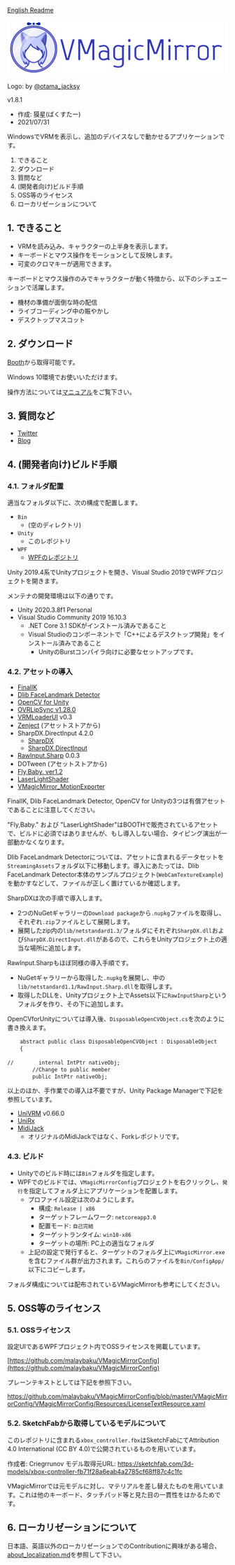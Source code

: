 [English Readme](https://github.com/malaybaku/VMagicMirror/blob/master/README_en.md)

![Logo](./docs/images/vmagicmirror_logo.png)

Logo: by [@otama_jacksy](https://twitter.com/otama_jacksy)

v1.8.1

* 作成: 獏星(ばくすたー)
* 2021/07/31

WindowsでVRMを表示し、追加のデバイスなしで動かせるアプリケーションです。

1. できること
2. ダウンロード
3. 質問など
4. (開発者向け)ビルド手順
5. OSS等のライセンス
6. ローカリゼーションについて


## 1. できること

* VRMを読み込み、キャラクターの上半身を表示します。
* キーボードとマウス操作をモーションとして反映します。
* 可変のクロマキーが適用できます。

キーボードとマウス操作のみでキャラクターが動く特徴から、以下のシチュエーションで活躍します。

* 機材の準備が面倒な時の配信
* ライブコーディング中の賑やかし
* デスクトップマスコット

## 2. ダウンロード

[Booth](https://booth.pm/ja/items/1272298)から取得可能です。

Windows 10環境でお使いいただけます。

操作方法については[マニュアル](https://malaybaku.github.io/VMagicMirror/)をご覧下さい。

## 3. 質問など

* [Twitter](https://twitter.com/baku_dreameater)
* [Blog](https://www.baku-dreameater.net/)


## 4. (開発者向け)ビルド手順

### 4.1. フォルダ配置

適当なフォルダ以下に、次の構成で配置します。

+ `Bin`
    + (空のディレクトリ)
+ `Unity`
    + このレポジトリ
+ `WPF`
    + [WPFのレポジトリ](https://github.com/malaybaku/VMAgicMirrorConfig)

Unity 2019.4系でUnityプロジェクトを開き、Visual Studio 2019でWPFプロジェクトを開きます。

メンテナの開発環境は以下の通りです。

* Unity 2020.3.8f1 Personal
* Visual Studio Community 2019 16.10.3
    * .NET Core 3.1 SDKがインストール済みであること
    * Visual Studioのコンポーネントで「C++によるデスクトップ開発」をインストール済みであること
        - UnityのBurstコンパイラ向けに必要なセットアップです。


### 4.2. アセットの導入

* [FinalIK](https://assetstore.unity.com/packages/tools/animation/final-ik-14290)
* [Dlib FaceLandmark Detector](https://assetstore.unity.com/packages/tools/integration/dlib-facelandmark-detector-64314)
* [OpenCV for Unity](https://assetstore.unity.com/packages/tools/integration/opencv-for-unity-21088)
* [OVRLipSync v1.28.0](https://developer.oculus.com/downloads/package/oculus-lipsync-unity/1.28.0/)
* [VRMLoaderUI](https://github.com/m2wasabi/VRMLoaderUI/releases) v0.3
* [Zenject](https://github.com/svermeulen/Extenject) (アセットストアから)
* SharpDX.DirectInput 4.2.0
    * [SharpDX](https://www.nuget.org/packages/SharpDX)
    * [SharpDX.DirectInput](https://www.nuget.org/packages/SharpDX.DirectInput/)
* [RawInput.Sharp](https://www.nuget.org/packages/RawInput.Sharp/) 0.0.3
* DOTween (アセットストアから)
* [Fly,Baby. ver1.2](https://nanakorobi-hi.booth.pm/items/1629266)
* [LaserLightShader](https://noriben.booth.pm/items/2141514)
* [VMagicMirror_MotionExporter](https://github.com/malaybaku/VMagicMirror_MotionExporter)

FinalIK, Dlib FaceLandmark Detector, OpenCV for Unityの3つは有償アセットであることに注意してください。

"Fly,Baby." および "LaserLightShader"はBOOTHで販売されているアセットで、ビルドに必須ではありませんが、もし導入しない場合、タイピング演出が一部動かなくなります。

Dlib FaceLandmark Detectorについては、アセットに含まれるデータセットを`StreamingAssets`フォルダ以下に移動します。導入にあたっては、Dlib FaceLandmark Detector本体のサンプルプロジェクト(`WebCamTextureExample`)を動かすなどして、ファイルが正しく置けているか確認します。

SharpDXは次の手順で導入します。

- 2つのNuGetギャラリーの`Download package`から`.nupkg`ファイルを取得し、それぞれ`.zip`ファイルとして展開します。
- 展開したzip内の`lib/netstandard1.3/`フォルダにそれぞれ`SharpDX.dll`および`SharpDX.DirectInput.dll`があるので、これらをUnityプロジェクト上の適当な場所に追加します。

RawInput.Sharpもほぼ同様の導入手順です。

- NuGetギャラリーから取得した`.nupkg`を展開し、中の`lib/netstandard1.1/RawInput.Sharp.dll`を取得します。
- 取得したDLLを、Unityプロジェクト上でAssets以下に`RawInputSharp`というフォルダを作り、その下に追加します。

OpenCVforUnityについては導入後、`DisposableOpenCVObject.cs`を次のように書き換えます。

```
    abstract public class DisposableOpenCVObject : DisposableObject
    {

//        internal IntPtr nativeObj;
        //Change to public member
        public IntPtr nativeObj;

```

以上のほか、手作業での導入は不要ですが、Unity Package Managerで下記を参照しています。

* [UniVRM](https://github.com/vrm-c/UniVRM) v0.66.0
* [UniRx](https://github.com/neuecc/UniRx)
* [MidiJack](https://github.com/malaybaku/MidiJack)
    * オリジナルのMidiJackではなく、Forkレポジトリです。


### 4.3. ビルド

* Unityでのビルド時には`Bin`フォルダを指定します。
* WPFでのビルドでは、`VMagicMirrorConfig`プロジェクトを右クリックし、`発行`を指定してフォルダ上にアプリケーションを配置します。
    - プロファイル設定は次のようにします。
        - 構成: `Release | x86`
        - ターゲットフレームワーク: `netcoreapp3.0`
        - 配置モード: `自己完結`
        - ターゲットランタイム: `win10-x86`
        - ターゲットの場所: PC上の適当なフォルダ
    - 上記の設定で発行すると、ターゲットのフォルダ上に`VMagicMirror.exe`を含むファイル群が出力されます。これらのファイルを`Bin/ConfigApp/`以下にコピーします。

フォルダ構成については配布されているVMagicMirrorも参考にしてください。

## 5. OSS等のライセンス

### 5.1. OSSライセンス

設定UIであるWPFプロジェクト内でOSSライセンスを掲載しています。

[https://github.com/malaybaku/VMagicMirrorConfig](https://github.com/malaybaku/VMagicMirrorConfig)

プレーンテキストとしては下記を参照下さい。

https://github.com/malaybaku/VMagicMirrorConfig/blob/master/VMagicMirrorConfig/VMagicMirrorConfig/Resources/LicenseTextResource.xaml


### 5.2. SketchFabから取得しているモデルについて

このレポジトリに含まれる`xbox_controller.fbx`はSketchFabにてAttribution 4.0 International (CC BY 4.0)で公開されているものを用いています。

作成者: Criegrrunov
モデル取得元URL: https://sketchfab.com/3d-models/xbox-controller-fb71f28a6eab4a2785cf68ff87c4c1fc

VMagicMirrorでは元モデルに対し、マテリアルを差し替えたものを用いています。これは他のキーボード、タッチパッド等と見た目の一貫性をはかるためです。

## 6. ローカリゼーションについて

日本語、英語以外のローカリゼーションでのContributionに興味がある場合、[about_localization.md](./about_localization.md)を参照して下さい。

